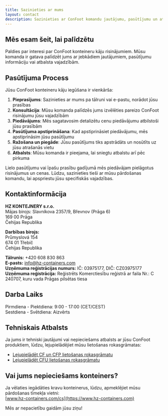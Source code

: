 ```yaml
---
title: Sazinieties ar mums
layout: contact
description: Sazinieties ar ConFoot komandu jautājumu, pasūtījumu un atbalsta jautājumos.
---
```


## Mēs esam šeit, lai palīdzētu

Paldies par interesi par ConFoot konteineru kāju risinājumiem. Mūsu komanda ir gatava palīdzēt jums ar jebkādiem jautājumiem, pasūtījumu informāciju vai atbalsta vajadzībām.

## Pasūtījuma Process

Jūsu ConFoot konteineru kāju iegūšana ir vienkārša:

1. **Pieprasījums**: Sazinieties ar mums pa tālruni vai e-pastu, norādot jūsu prasības  
2. **Konsultācija**: Mūsu komanda palīdzēs jums izvēlēties pareizo ConFoot risinājumu jūsu vajadzībām  
3. **Piedāvājums**: Mēs sagatavosim detalizētu cenu piedāvājumu atbilstoši jūsu prasībām  
4. **Pasūtījuma apstiprināšana**: Kad apstiprināsiet piedāvājumu, mēs apstiprināsim jūsu pasūtījumu  
5. **Ražošana un piegāde**: Jūsu pasūtījums tiks apstrādāts un nosūtīts uz jūsu atrašanās vietu  
6. **Atbalsts**: Mūsu komanda ir pieejama, lai sniegtu atbalstu arī pēc pirkuma

Lielo pasūtījumu vai īpašu prasību gadījumā mēs piedāvājam pielāgotus risinājumus un cenas. Lūdzu, sazinieties tieši ar mūsu pārdošanas komandu, lai apspriestu jūsu specifiskās vajadzības.

## Kontaktinformācija

**HZ KONTEJNERY s.r.o.**  
Mājas birojs: Slavníkova 2357/9, Břevnov (Prāga 6)  
169 00 Prāga  
Čehijas Republika

**Darbības birojs:**  
Průmyslová 154  
674 01 Třebíč  
Čehijas Republika

**Tālrunis:** +420 608 830 863  
**E-pasts:** [info@hz-containers.com](mailto:info@hz-containers.com)  
**Uzņēmuma reģistrācijas numurs:** IČ: 03975177, DIČ: CZ03975177  
**Uzņēmuma reģistrācija:** Reģistrēts Komerctiesību reģistrā ar faila Nr.: C 240707, kuru vada Prāgas pilsētas tiesa

## Darba Laiks

Pirmdiena - Piektdiena: 9:00 - 17:00 (CET/CEST)  
Sestdiena - Svētdiena: Aizvērts

## Tehniskais Atbalsts

Ja jums ir tehniski jautājumi vai nepieciešams atbalsts ar jūsu ConFoot produktiem, lūdzu, lejupielādējiet mūsu lietošanas rokasgrāmatas:
- [Lejupielādēt CF un CFP lietošanas rokasgrāmatu](/wp-content/uploads/2021/07/confoot_navod-k-pouziti_CZ.pdf)
- [Lejupielādēt CFU lietošanas rokasgrāmatu](/wp-content/uploads/2022/02/confoot_CFU_navod-k-pouziti_CZ.pdf)

## Vai jums nepieciešams konteiners?

Ja vēlaties iegādāties kravu konteinerus, lūdzu, apmeklējiet mūsu pārdošanas tīmekļa vietni:  
[www.hz-containers.com/cs](https://www.hz-containers.com)

Mēs ar nepacietību gaidām jūsu ziņu!